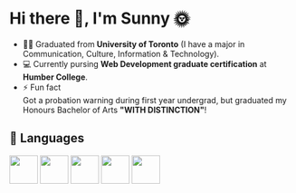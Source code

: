 
<h1>Hi there 👋, I'm Sunny 🌞</h1>

<!--
**yatyichung/yatyichung** is a ✨ _special_ ✨ repository because its `README.md` (this file) appears on your GitHub profile.

Here are some ideas to get you started:

- 🔭 I’m currently working on ...
- 🌱 I’m currently learning ...
- 👯 I’m looking to collaborate on ...
- 🤔 I’m looking for help with ...
- 💬 Ask me about ...
- 📫 How to reach me: ...
- 😄 Pronouns: ...
- ⚡ Fun fact: ...
-->

- 👩‍🎓 Graduated from <strong>University of Toronto</strong> (I have a major in Communication, Culture, Information & Technology).
- 💻 Currently pursing <strong>Web Development graduate certification</strong> at <strong>Humber College</strong>.
- ⚡ Fun fact<br>Got a probation warning during first year undergrad, but graduated my Honours Bachelor of Arts <strong>"WITH DISTINCTION"</strong>!

<h2>🔧 Languages</h2>

<img src="https://user-images.githubusercontent.com/78622789/155230351-ec0359fb-919a-4fb0-9155-b63ee11c5c78.png" width="50" alt="">
<img src="https://user-images.githubusercontent.com/78622789/155230352-e86ee288-b1a2-40c7-baf5-579ee909c67b.png" width="50" alt="">
<img src="https://user-images.githubusercontent.com/78622789/155230353-11f2b21c-9ee9-4d72-9c2a-bfec26b47afd.png" width="50" alt="">
<img src="https://user-images.githubusercontent.com/78622789/155230360-2caf3698-65ca-446a-8930-42bcf123edd2.png" width="50" alt="">
<img src="https://user-images.githubusercontent.com/78622789/155230398-1f215b76-3116-42be-87ec-dfe72e78bdac.svg" width="50" alt="">



